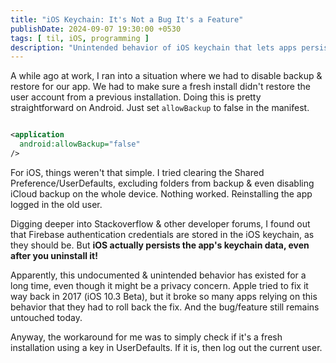 ```yaml
---
title: "iOS Keychain: It's Not a Bug It's a Feature"
publishDate: 2024-09-07 19:30:00 +0530
tags: [ til, iOS, programming ]
description: "Unintended behavior of iOS keychain that lets apps persist data even after uninstallation"
---
```


A while ago at work, I ran into a situation where we had to disable backup & restore for our app. We had to make
sure a fresh install didn't restore the user account from a previous installation.
Doing this is pretty straightforward on Android. Just set `allowBackup` to false in the manifest.

```xml

<application
  android:allowBackup="false"
/>
```

For iOS, things weren't that simple. I tried clearing the Shared Preference/UserDefaults, excluding folders from
backup & even disabling iCloud backup on the whole device. Nothing worked. Reinstalling the app logged in the old user.

Digging deeper into Stackoverflow & other developer forums, I found out that Firebase authentication credentials are
stored in the iOS keychain, as they should be. But **iOS actually persists the app's keychain data, even after you
uninstall it!**

Apparently, this undocumented & unintended behavior has existed for a long time, even though it might be a privacy
concern. Apple tried to fix it way back in 2017 (iOS 10.3 Beta), but it broke so many apps relying on this behavior that
they had to roll back the fix. And the bug/feature still remains untouched today.

Anyway, the workaround for me was to
simply check if it's a fresh installation using a key in UserDefaults. If it is, then log out the current user.
